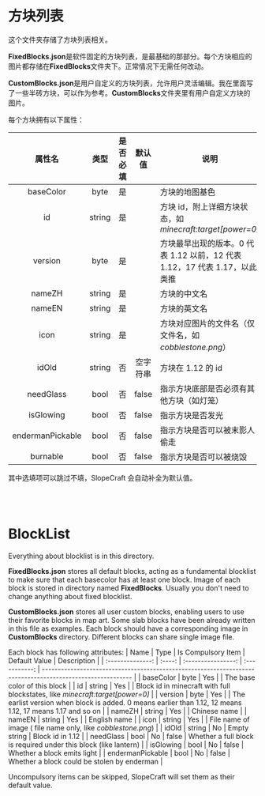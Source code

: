 # 方块列表
这个文件夹存储了方块列表相关。

**FixedBlocks.json**是软件固定的方块列表，是最基础的那部分。每个方块相应的图片都存储在**FixedBlocks**文件夹下。正常情况下无需任何改动。

**CustomBlocks.json**是用户自定义的方块列表，允许用户灵活编辑。我在里面写了一些半砖方块，可以作为参考。**CustomBlocks**文件夹里有用户自定义方块的图片。

每个方块拥有以下属性：

|      属性名      |  类型  | 是否必填 |  默认值  | 说明                                                                       |
| :--------------: | :----: | :------: | :------: | -------------------------------------------------------------------------- |
|    baseColor     |  byte  |    是    |          | 方块的地图基色                                                             |
|        id        | string |    是    |          | 方块 id，附上详细方块状态，如*minecraft:target[power=0]*                   |
|     version      |  byte  |    是    |          | 方块最早出现的版本。0 代表 1.12 以前，12 代表 1.12，17 代表 1.17，以此类推 |
|      nameZH      | string |    是    |          | 方块的中文名                                                               |
|      nameEN      | string |    是    |          | 方块的英文名                                                               |
|       icon       | string |    是    |          | 方块对应图片的文件名（仅文件名，如*cobblestone.png*）                      |
|      idOld       | string |    否    | 空字符串 | 方块在 1.12 的 id                                                          |
|    needGlass     |  bool  |    否    |  false   | 指示方块底部是否必须有其他方块（如灯笼）                                   |
|    isGlowing     |  bool  |    否    |  false   | 指示方块是否发光                                                           |
| endermanPickable |  bool  |    否    |  false   | 指示方块是否可以被末影人偷走                                               |
|     burnable     |  bool  |    否    |  false   | 指示方块是否可以被烧毁                                                     |

其中选填项可以跳过不填，SlopeCraft 会自动补全为默认值。

<br>
<br>

# BlockList
Everything about blocklist is in this directory.

**FixedBlocks.json** stores all default blocks, acting as a fundamental blocklist to make sure that each basecolor has at least one block. Image of each block is stored in directory named **FixedBlocks**. Usually you don't need to change anything about fixed blocklist.

**CustomBlocks.json** stores all user custom blocks, enabling users to use their favorite blocks in map art. Some slab blocks have been already written in this file as examples. Each block should have a corresponding image in **CustomBlocks** directory. Different blocks can share single image file.

Each block has following attributes:
|       Name       |  Type  | Is Compulsory Item | Default Value | Description                                                                                                |
| :--------------: | :----: | :----------------: | :-----------: | ---------------------------------------------------------------------------------------------------------- |
|    baseColor     |  byte  |        Yes         |               | The base color of this block                                                                               |
|        id        | string |        Yes         |               | Block id in minecraft with full blockstates, like *minecraft:target[power=0]*                              |
|     version      |  byte  |        Yes         |               | The earlist version when block is added. 0 means earlier than 1.12, 12 means 1.12, 17 means 1.17 and so on |
|      nameZH      | string |        Yes         |               | Chinese name                                                                                               |
|      nameEN      | string |        Yes         |               | English name                                                                                               |
|       icon       | string |        Yes         |               | File name of image ( file name only, like *cobblestone.png*)                                               |
|      idOld       | string |         No         | Empty string  | Block id in 1.12                                                                                           |
|    needGlass     |  bool  |         No         |     false     | Whether a full block is required under this block (like lantern)                                           |
|    isGlowing     |  bool  |         No         |     false     | Whether a block emits light                                                                                |
| endermanPickable |  bool  |         No         |     false     | Whether a block could be stolen by enderman                                                                |

Uncompulsory items can be skipped, SlopeCraft will set them as their default value.